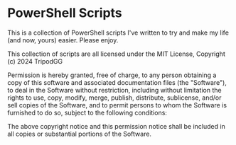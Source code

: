 # PowerShell Scripts

This is a collection of PowerShell scripts I've written to try and make my life (and now, yours) easier.  Please enjoy.

This collection of scripts are all licensed under the MIT License, Copyright (c) 2024 TripodGG

Permission is hereby granted, free of charge, to any person obtaining a copy
of this software and associated documentation files (the "Software"), to deal
in the Software without restriction, including without limitation the rights
to use, copy, modify, merge, publish, distribute, sublicense, and/or sell
copies of the Software, and to permit persons to whom the Software is
furnished to do so, subject to the following conditions:

The above copyright notice and this permission notice shall be included in all
copies or substantial portions of the Software.